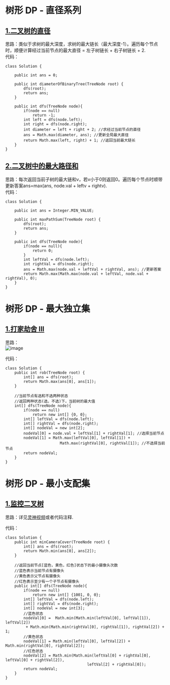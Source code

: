 # 树形 DP - 直径系列

## [1.二叉树的直径](https://leetcode.cn/problems/diameter-of-binary-tree/description/)
思路：类似于求树的最大深度，求树的最大链长（最大深度-1）。遍历每个节点时，顺便计算经过当前节点的最大直径 = 左子树链长 + 右子树链长 + 2.   
代码：
```
class Solution {

    public int ans = 0;

    public int diameterOfBinaryTree(TreeNode root) {
        dfs(root);
        return ans;
    }

    public int dfs(TreeNode node){
        if(node == null)
            return -1;
        int left = dfs(node.left);
        int right = dfs(node.right);
        int diameter = left + right + 2; //求经过当前节点的直径
        ans = Math.max(diameter, ans); //更新全局最大直径
        return Math.max(left, right) + 1; //返回当前最大链长
    }
}
```

## [2.二叉树中的最大路径和](https://leetcode.cn/problems/binary-tree-maximum-path-sum/description/)
思路：每次返回当前子树的最大链和v，若v小于0则返回0。遍历每个节点时顺带更新答案ans=max(ans, node.val + leftv + rightv).  
代码：
```
class Solution {

    public int ans = Integer.MIN_VALUE;

    public int maxPathSum(TreeNode root) {
        dfs(root);
        return ans;
    }

    public int dfs(TreeNode node){
        if(node == null){
            return 0;
        }
        int leftVal = dfs(node.left);
        int rightVal = dfs(node.right);
        ans = Math.max(node.val + leftVal + rightVal, ans); //更新答案
        return Math.max(Math.max(node.val + leftVal, node.val + rightVal), 0);
    }
}
```

# 树形 DP - 最大独立集

## [1.打家劫舍 III](https://leetcode.cn/problems/house-robber-iii/description/)
思路：  
![image](https://github.com/user-attachments/assets/0f432337-a910-4b4c-bf15-2c6d7a440a30)
  
代码：  
```
class Solution {
    public int rob(TreeNode root) {
        int[] ans = dfs(root);
        return Math.max(ans[0], ans[1]);
    }

    //当前节点有选和不选两种状态
    //返回两种状态(选，不选)下，当前树的最大值
    int[] dfs(TreeNode node){
        if(node == null)
            return new int[] {0, 0};
        int[] leftVal = dfs(node.left);
        int[] rightVal = dfs(node.right);
        int[] nodeVal = new int[2];
        nodeVal[0] = node.val + leftVal[1] + rightVal[1]; //选择当前节点
        nodeVal[1] = Math.max(leftVal[0], leftVal[1]) + 
                        Math.max(rightVal[0], rightVal[1]); //不选择当前节点
        return nodeVal;
    }
}
```


# 树形 DP - 最小支配集

## [1.监控二叉树](https://leetcode.cn/problems/binary-tree-cameras/description/)
思路：详见[灵神视频](https://www.bilibili.com/video/BV1oF411U7qL/?vd_source=1b49919c7c0227f4fcf55e85034bd317)或者代码注释.  

代码：  
```
class Solution {
    public int minCameraCover(TreeNode root) {
        int[] ans = dfs(root);
        return Math.min(ans[0], ans[2]);
    }

    //返回当前节点[蓝色，黄色，红色]状态下的最小摄像头次数
    //蓝色表示当前节点有摄像头
    //黄色表示父节点有摄像头
    //红色表示至少有一个子节点有摄像头
    public int[] dfs(TreeNode node){
        if(node == null)
            return new int[] {1001, 0, 0};
        int[] leftVal = dfs(node.left);
        int[] rightVal = dfs(node.right);
        int[] nodeVal = new int[3];
        //蓝色状态
        nodeVal[0] =  Math.min(Math.min(leftVal[0], leftVal[1]), leftVal[2])
         + Math.min(Math.min(rightVal[0], rightVal[1]), rightVal[2]) + 1;
        //黄色状态
        nodeVal[1] = Math.min(leftVal[0], leftVal[2]) + Math.min(rightVal[0], rightVal[2]);
        //红色状态
        nodeVal[2] = Math.min(Math.min(leftVal[0] + rightVal[0], leftVal[0] + rightVal[2]),
                                    leftVal[2] + rightVal[0]);
        return nodeVal;
    }
}
```
